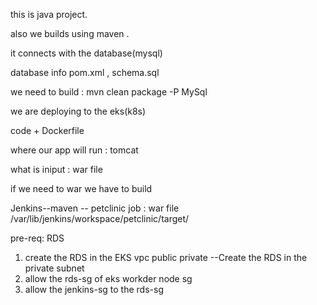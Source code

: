 this is java project.

also we builds using maven .

it connects with the database(mysql)

database info pom.xml , schema.sql

we need to build : mvn clean package -P MySql

we are deploying to the eks(k8s)

code + Dockerfile 


where our app will run : tomcat 

what is iniput : war file 

if we need to war we have to build 


Jenkins--maven --  petclinic
job : war file 
/var/lib/jenkins/workspace/petclinic/target/


pre-req: RDS 

1) create the RDS in the EKS vpc 
public 
private --Create the RDS in the private subnet
2) allow the rds-sg of eks workder node sg
3) allow the jenkins-sg to the rds-sg




